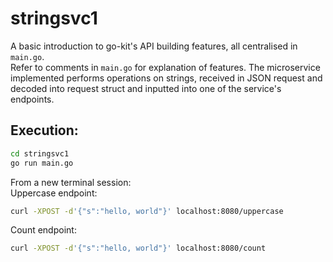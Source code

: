 # stringsvc1

A basic introduction to go-kit's API building features, all centralised in `main.go`. \
Refer to comments in `main.go` for explanation of features.
The microservice implemented performs operations on strings, received in JSON request and decoded into request struct and inputted into one of the service's endpoints.

## Execution:
```bash
cd stringsvc1
go run main.go
```
From a new terminal session: \
Uppercase endpoint:
```bash
curl -XPOST -d'{"s":"hello, world"}' localhost:8080/uppercase
```
Count endpoint:
```bash
curl -XPOST -d'{"s":"hello, world"}' localhost:8080/count
```


